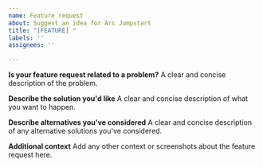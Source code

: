 ```yaml
---
name: Feature request
about: Suggest an idea for Arc Jumpstart
title: "[FEATURE] "
labels: ''
assignees: ''

---
```


**Is your feature request related to a problem?**
A clear and concise description of the problem.

**Describe the solution you'd like**
A clear and concise description of what you want to happen.

**Describe alternatives you've considered**
A clear and concise description of any alternative solutions you've considered.

**Additional context**
Add any other context or screenshots about the feature request here.
